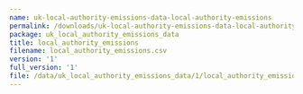 ```yaml
---
name: uk-local-authority-emissions-data-local-authority-emissions
permalink: /downloads/uk-local-authority-emissions-data-local-authority-emissions/1
package: uk_local_authority_emissions_data
title: local_authority_emissions
filename: local_authority_emissions.csv
version: '1'
full_version: '1'
file: /data/uk_local_authority_emissions_data/1/local_authority_emissions.csv
---
```

